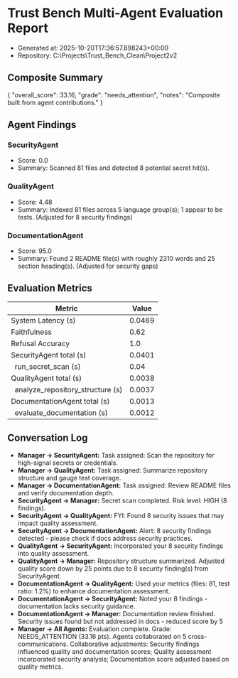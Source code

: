 # Trust Bench Multi-Agent Evaluation Report
- Generated at: 2025-10-20T17:36:57.898243+00:00
- Repository: C:\Projects\Trust_Bench_Clean\Project2v2

## Composite Summary
{
  "overall_score": 33.16,
  "grade": "needs_attention",
  "notes": "Composite built from agent contributions."
}

## Agent Findings
### SecurityAgent
- Score: 0.0
- Summary: Scanned 81 files and detected 8 potential secret hit(s).

### QualityAgent
- Score: 4.48
- Summary: Indexed 81 files across 5 language group(s); 1 appear to be tests. (Adjusted for 8 security findings)

### DocumentationAgent
- Score: 95.0
- Summary: Found 2 README file(s) with roughly 2310 words and 25 section heading(s). (Adjusted for security gaps)


## Evaluation Metrics
| Metric | Value |
| --- | --- |
| System Latency (s) | 0.0469 |
| Faithfulness | 0.62 |
| Refusal Accuracy | 1.0 |
| SecurityAgent total (s) | 0.0401 |
| &nbsp;&nbsp;run_secret_scan (s) | 0.04 |
| QualityAgent total (s) | 0.0038 |
| &nbsp;&nbsp;analyze_repository_structure (s) | 0.0037 |
| DocumentationAgent total (s) | 0.0013 |
| &nbsp;&nbsp;evaluate_documentation (s) | 0.0012 |

## Conversation Log
- **Manager -> SecurityAgent:** Task assigned: Scan the repository for high-signal secrets or credentials.
- **Manager -> QualityAgent:** Task assigned: Summarize repository structure and gauge test coverage.
- **Manager -> DocumentationAgent:** Task assigned: Review README files and verify documentation depth.
- **SecurityAgent -> Manager:** Secret scan completed. Risk level: HIGH (8 findings).
- **SecurityAgent -> QualityAgent:** FYI: Found 8 security issues that may impact quality assessment.
- **SecurityAgent -> DocumentationAgent:** Alert: 8 security findings detected - please check if docs address security practices.
- **QualityAgent -> SecurityAgent:** Incorporated your 8 security findings into quality assessment.
- **QualityAgent -> Manager:** Repository structure summarized. Adjusted quality score down by 25 points due to 8 security finding(s) from SecurityAgent.
- **DocumentationAgent -> QualityAgent:** Used your metrics (files: 81, test ratio: 1.2%) to enhance documentation assessment.
- **DocumentationAgent -> SecurityAgent:** Noted your 8 findings - documentation lacks security guidance.
- **DocumentationAgent -> Manager:** Documentation review finished. Security issues found but not addressed in docs - reduced score by 5
- **Manager -> All Agents:** Evaluation complete. Grade: NEEDS_ATTENTION (33.16 pts). Agents collaborated on 5 cross-communications. Collaborative adjustments: Security findings influenced quality and documentation scores; Quality assessment incorporated security analysis; Documentation score adjusted based on quality metrics.